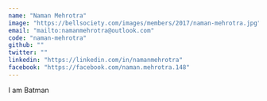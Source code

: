 ```yaml
---
name: "Naman Mehrotra"
image: "https://bellsociety.com/images/members/2017/naman-mehrotra.jpg"
email: "mailto:namanmehrotra@outlook.com"
code: "naman-mehrotra"
github: ""
twitter: ""
linkedin: "https://linkedin.com/in/namanmehrotra"
facebook: "https://facebook.com/naman.mehrotra.148"
---
```

I am Batman